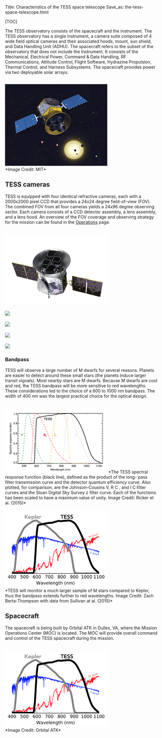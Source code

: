 Title: Characteristics of the TESS space telescope
Save_as: the-tess-space-telescope.html

[TOC]

The TESS observatory consists of the spacecraft and the instrument. The TESS observatory has a single instrument, a camera suite composed of 4 wide field optical cameras and their associated hoods, mount, sun shield, and Data Handling Unit (ADHU). The spacecraft refers to the subset of the observatory that does not include the Instrument. It consists of the Mechanical, Electrical Power, Command & Data Handling, RF Communications, Attitude Control, Flight Software, Hydrazine Propulsion, Thermal Control, and Harness Subsystems. The spacecraft provides power via two deployable solar arrays. 

<br/>
<img class="img-responsive" style="max-width:67%;" src="images/mission/tess-mit_image.jpg">
<br/>
*Image Credit: MIT*


## TESS cameras

TESS is equipped with four identical refractive cameras, each with a 2000x2000 pixel CCD that provides a 24x24 degree field-of-view (FOV). The combined FOV from all four cameras yields a 24x96 degree observing sector. Each camera consists of a CCD detector assembly, a lens assembly, and a lens hood. An overview of the FOV coverage and observing strategy for the mission can be found in the [Operations](operations.html) page.

<br/>
<img class="img-responsive" style="max-width:67%;" src="images/mission/tess_spacecraft_cameras.jpg">
<br/>

<br/>
<img class="img-responsive" style="max-width:67%;" src="images/mission/tess_lens_assembly.png">
<br/>

<br/>
<img class="img-responsive" style="max-width:67%;" src="images/mission/tess_camera.png">
<br/>

<br/>
<img class="img-responsive" style="max-width:67%;" src="images/mission/tess_ccd_detector.png">
<br/>

<br/>
<img class="img-responsive" style="max-width:67%;" src="images/mission/tess_camera_multi.png">
<br/>

### Bandpass
TESS will observe a large number of M dwarfs for several reasons. Planets are easier to detect around these small stars (the planets induce larger transit signals). Most nearby stars are M dwarfs. Because M dwarfs are cool and red, the TESS bandpass will be more sensitive to red wavelengths. These considerations led to the choice of a 600 to 1000 nm bandpass. The width of 400 nm was the largest practical choice for the optical design.


<br/>
<img class="img-responsive" style="max-width:67%;" src="images/mission/tess_bandpass.png">
*The TESS spectral response function (black line), defined as the product of the long- pass filter transmission curve and the detector quantum efficiency curve. Also plotted, for comparison, are the Johnson–Cousins V, R C , and I C filter curves and the Sloan Digital Sky Survey z filter curve. Each of the functions has been scaled to have a maximum value of unity. Image Credit: Ricker et al. (2015)*
<br/>




<br/>
<img class="img-responsive" style="max-width:67%;" src="images/mission/tess_vs_kepler_bandpass.png">
<br/>
*TESS will monitor a much larger sample of M stars compared to Kepler, thus the bandpass extends further to red wavelengths. Image Credit: Zach Berta-Thompson with data from Sullivan at al. (2015)*


## Spacecraft

The spacecraft is being built by Orbital ATK in Dulles, VA, where the Mission Operations Center (MOC) is located. The MOC will provide overall command and control of the TESS spacecraft during the mission. 

<br/>
<img class="img-responsive" style="max-width:67%;" src="images/mission/tess_vs_kepler_bandpass.png">
<br/>
*Image Credit: Orbital ATK*


